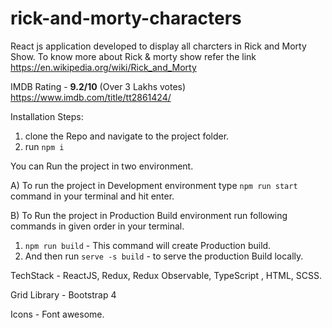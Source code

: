 # rick-and-morty-characters

React js application developed to display all charcters in Rick and Morty Show.
To know more about Rick & morty show refer the link https://en.wikipedia.org/wiki/Rick_and_Morty

IMDB Rating -  **9.2/10** (Over 3 Lakhs votes)
https://www.imdb.com/title/tt2861424/


Installation Steps:
1. clone the Repo and navigate to the project folder.
2. run `npm i`

You can Run the project in two environment.

A) To run the project in Development environment type  `npm run start` command in your terminal and hit enter.


B) To Run the project in Production Build environment run following commands in given order in your terminal.
1. `npm run build` - This command will create Production build.
2. And then run `serve -s build` - to serve the production Build locally.



TechStack - 
ReactJS, Redux, Redux Observable, TypeScript , HTML, SCSS.

Grid Library - Bootstrap 4

Icons - Font awesome. 
